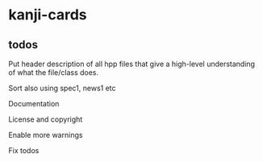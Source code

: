 
# kanji-cards

## todos

Put header description of all hpp files that give a high-level understanding of what the file/class does.

Sort also using spec1, news1 etc

Documentation

License and copyright

Enable more warnings

Fix todos
